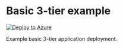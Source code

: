 # Basic 3-tier example

[![Deploy to Azure](http://azuredeploy.net/deploybutton.png)](https://portal.azure.com/#create/Microsoft.Template/uri/https%3A%2F%2Fraw.githubusercontent.com%2Flufussel%2FGroup12%2Fbuildingblocks%2FvirtualMachines3Tier%2Fazuredeploy.json)


Example basic 3-tier application deployment. 

